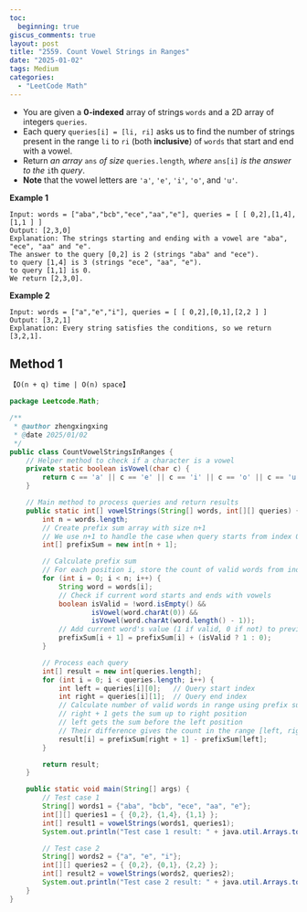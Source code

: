```yaml
---
toc:
  beginning: true
giscus_comments: true
layout: post
title: "2559. Count Vowel Strings in Ranges"
date: "2025-01-02"
tags: Medium
categories:
  - "LeetCode Math"
---
```



- You are given a **0-indexed** array of strings `words` and a 2D array of integers `queries`.
- Each query `queries[i] = [li, ri]` asks us to find the number of strings present in the range `li` to `ri` (both **inclusive**) of `words` that start and end with a vowel.
- Return *an array* `ans` *of size* `queries.length`*, where* `ans[i]` *is the answer to the* `i`th *query*.
- **Note** that the vowel letters are `'a'`, `'e'`, `'i'`, `'o'`, and `'u'`.

**Example 1**

```
Input: words = ["aba","bcb","ece","aa","e"], queries = [ [ 0,2],[1,4],[1,1 ] ]
Output: [2,3,0]
Explanation: The strings starting and ending with a vowel are "aba", "ece", "aa" and "e".
The answer to the query [0,2] is 2 (strings "aba" and "ece").
to query [1,4] is 3 (strings "ece", "aa", "e").
to query [1,1] is 0.
We return [2,3,0].
```

**Example 2**

```
Input: words = ["a","e","i"], queries = [ [ 0,2],[0,1],[2,2 ] ]
Output: [3,2,1]
Explanation: Every string satisfies the conditions, so we return [3,2,1].
```

## Method 1

```tex
【O(n + q) time | O(n) space】
```

```java
package Leetcode.Math;

/**
 * @author zhengxingxing
 * @date 2025/01/02
 */
public class CountVowelStringsInRanges {
    // Helper method to check if a character is a vowel
    private static boolean isVowel(char c) {
        return c == 'a' || c == 'e' || c == 'i' || c == 'o' || c == 'u';
    }

    // Main method to process queries and return results
    public static int[] vowelStrings(String[] words, int[][] queries) {
        int n = words.length;
        // Create prefix sum array with size n+1
        // We use n+1 to handle the case when query starts from index 0
        int[] prefixSum = new int[n + 1];

        // Calculate prefix sum
        // For each position i, store the count of valid words from index 0 to i-1
        for (int i = 0; i < n; i++) {
            String word = words[i];
            // Check if current word starts and ends with vowels
            boolean isValid = !word.isEmpty() &&
                    isVowel(word.charAt(0)) &&
                    isVowel(word.charAt(word.length() - 1));
            // Add current word's value (1 if valid, 0 if not) to previous sum
            prefixSum[i + 1] = prefixSum[i] + (isValid ? 1 : 0);
        }

        // Process each query
        int[] result = new int[queries.length];
        for (int i = 0; i < queries.length; i++) {
            int left = queries[i][0];   // Query start index
            int right = queries[i][1];  // Query end index
            // Calculate number of valid words in range using prefix sum
            // right + 1 gets the sum up to right position
            // left gets the sum before the left position
            // Their difference gives the count in the range [left, right]
            result[i] = prefixSum[right + 1] - prefixSum[left];
        }

        return result;
    }

    public static void main(String[] args) {
        // Test case 1
        String[] words1 = {"aba", "bcb", "ece", "aa", "e"};
        int[][] queries1 = { {0,2}, {1,4}, {1,1} };
        int[] result1 = vowelStrings(words1, queries1);
        System.out.println("Test case 1 result: " + java.util.Arrays.toString(result1));

        // Test case 2
        String[] words2 = {"a", "e", "i"};
        int[][] queries2 = { {0,2}, {0,1}, {2,2} };
        int[] result2 = vowelStrings(words2, queries2);
        System.out.println("Test case 2 result: " + java.util.Arrays.toString(result2));
    }
}

```





